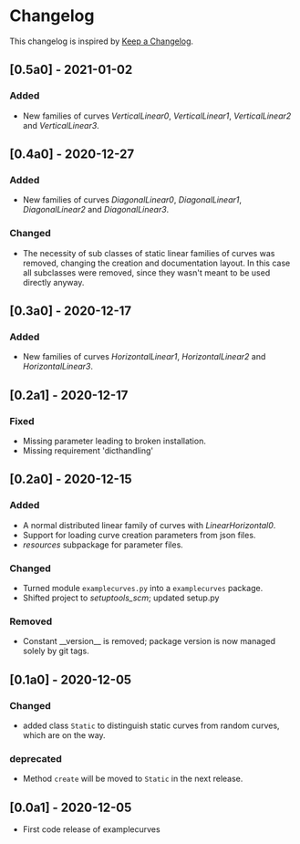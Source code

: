 # Changelog
This changelog is inspired by [Keep a Changelog](https://keepachangelog.com/en/1.0.0/).

## [0.5a0] - 2021-01-02
### Added
- New families of curves *VerticalLinear0*, *VerticalLinear1*, *VerticalLinear2* and
  *VerticalLinear3*.

## [0.4a0] - 2020-12-27
### Added
- New families of curves *DiagonalLinear0*, *DiagonalLinear1*, *DiagonalLinear2* and
  *DiagonalLinear3*.

### Changed
- The necessity of sub classes of static linear families of curves was removed, changing
  the creation and documentation layout. In this case all subclasses were removed, since
  they wasn't meant to be used directly anyway.

## [0.3a0] - 2020-12-17
### Added
- New families of curves *HorizontalLinear1*, *HorizontalLinear2* and
 *HorizontalLinear3*.

## [0.2a1] - 2020-12-17
### Fixed
- Missing parameter leading to broken installation.
- Missing requirement 'dicthandling'

## [0.2a0] - 2020-12-15
### Added
- A normal distributed linear family of curves with *LinearHorizontal0*.
- Support for loading curve creation parameters from json files.
- *resources* subpackage for parameter files.

### Changed
- Turned module `examplecurves.py` into a `examplecurves` package.
- Shifted project to *setuptools_scm*; updated setup.py

### Removed
- Constant \_\_version\_\_ is removed; package version is now managed solely by git
  tags.

## [0.1a0] - 2020-12-05
### Changed
- added class `Static` to distinguish static curves from random curves, which
  are on the way.

### deprecated
- Method `create` will be moved to `Static` in the next release.

## [0.0a1] - 2020-12-05
- First code release of examplecurves